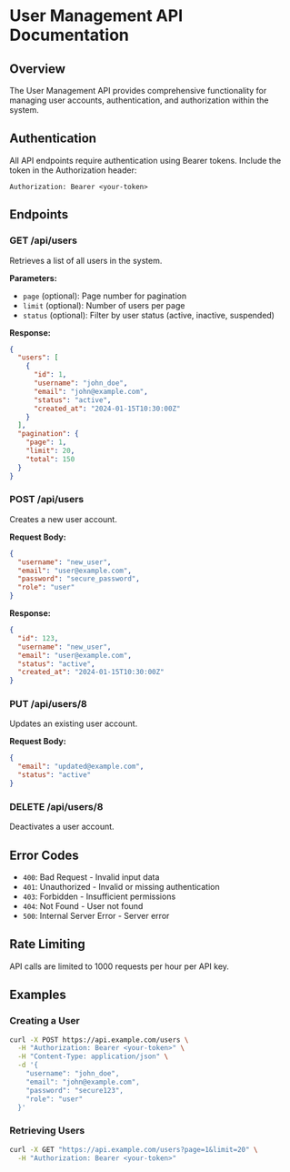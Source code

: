 # User Management API Documentation

## Overview
The User Management API provides comprehensive functionality for managing user accounts, authentication, and authorization within the system.

## Authentication
All API endpoints require authentication using Bearer tokens. Include the token in the Authorization header:
```
Authorization: Bearer <your-token>
```

## Endpoints

### GET /api/users
Retrieves a list of all users in the system.

**Parameters:**
- `page` (optional): Page number for pagination
- `limit` (optional): Number of users per page
- `status` (optional): Filter by user status (active, inactive, suspended)

**Response:**
```json
{
  "users": [
    {
      "id": 1,
      "username": "john_doe",
      "email": "john@example.com",
      "status": "active",
      "created_at": "2024-01-15T10:30:00Z"
    }
  ],
  "pagination": {
    "page": 1,
    "limit": 20,
    "total": 150
  }
}
```

### POST /api/users
Creates a new user account.

**Request Body:**
```json
{
  "username": "new_user",
  "email": "user@example.com",
  "password": "secure_password",
  "role": "user"
}
```

**Response:**
```json
{
  "id": 123,
  "username": "new_user",
  "email": "user@example.com",
  "status": "active",
  "created_at": "2024-01-15T10:30:00Z"
}
```

### PUT /api/users/8
Updates an existing user account.

**Request Body:**
```json
{
  "email": "updated@example.com",
  "status": "active"
}
```

### DELETE /api/users/8
Deactivates a user account.

## Error Codes
- `400`: Bad Request - Invalid input data
- `401`: Unauthorized - Invalid or missing authentication
- `403`: Forbidden - Insufficient permissions
- `404`: Not Found - User not found
- `500`: Internal Server Error - Server error

## Rate Limiting
API calls are limited to 1000 requests per hour per API key.

## Examples

### Creating a User
```bash
curl -X POST https://api.example.com/users \
  -H "Authorization: Bearer <your-token>" \
  -H "Content-Type: application/json" \
  -d '{
    "username": "john_doe",
    "email": "john@example.com",
    "password": "secure123",
    "role": "user"
  }'
```

### Retrieving Users
```bash
curl -X GET "https://api.example.com/users?page=1&limit=20" \
  -H "Authorization: Bearer <your-token>"
```
